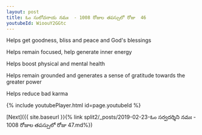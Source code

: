 ```yaml
---
layout: post
title: ఓం సులోచనాయ నమః  - 1008 రోజుల తపస్సులో రోజు  46
youtubeId: WioouY2GGtc
---
```

 
 
Helps get goodness, bliss and peace and God's blessings
 
Helps remain focused, help generate inner energy 
 
Helps boost physical and mental health 
 
Helps remain grounded and generates a sense of gratitude towards the greater power 
 
Helps reduce bad karma
 
 
 
 


{% include youtubePlayer.html id=page.youtubeId %}
 
[Next]({{ site.baseurl }}{% link  split2/_posts/2019-02-23-ఓం సర్వదర్శిని నమః  - 1008 రోజుల తపస్సులో రోజు  47.md%})
 
